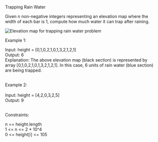Trapping Rain Water

Given n non-negative integers representing an elevation map where the width of each bar is 1, compute how much water it can trap after raining.

![Elevation map for trapping rain water problem](https://assets.leetcode.com/uploads/2018/10/22/rainwatertrap.png)



Example 1:

Input: height = [0,1,0,2,1,0,1,3,2,1,2,1]<br>
Output: 6<br>
Explanation: The above elevation map (black section) is represented by array [0,1,0,2,1,0,1,3,2,1,2,1]. In this case, 6 units of rain water (blue section) are being trapped.

<br>
Example 2:<br>
<br>
Input: height = [4,2,0,3,2,5]<br>
Output: 9<br>
<br>

Constraints:

n == height.length<br>
1 <= n <= 2 * 10^4<br>
0 <= height[i] <= 105<br>
